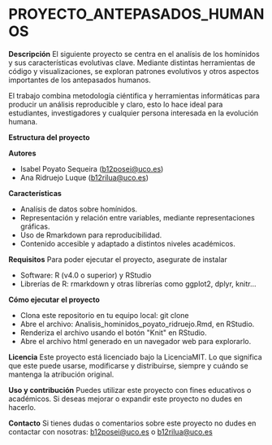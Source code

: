 # PROYECTO_ANTEPASADOS_HUMANOS

**Descripción**
El siguiente proyecto se centra en el analísis de los homínidos y sus características evolutivas clave. Mediante distintas herramientas de código y visualizaciones, se exploran patrones evolutivos y otros aspectos importantes de los antepasados humanos.

El trabajo combina metodología ciéntifica y herramientas informáticas para producir un análisis reproducible y claro, esto lo hace ideal para estudiantes, investigadores y cualquier persona interesada en la evolución humana.

**Estructura del proyecto**

**Autores**
+ Isabel Poyato Sequeira (b12posei@uco.es)
+ Ana Ridruejo Luque (b12rilua@uco.es)

**Características**
+ Analísis de datos sobre homínidos.
+ Representación y relación entre variables, mediante representaciones gráficas.
+ Uso de Rmarkdown para reproducibilidad.
+ Contenido accesible y adaptado a distintos niveles académicos.

**Requisitos**
Para poder ejecutar el proyecto, asegurate de instalar
+ Software:
R (v4.0 o superior) y RStudio
+ Librerías de R:
rmarkdown y otras librerías como ggplot2, dplyr, knitr...

**Cómo ejecutar el proyecto**
+ Clona este repositorio en tu equipo local:
git clone <URL-del-repositorio>
+ Abre el archivo: Analisis_hominidos_poyato_ridruejo.Rmd, en RStudio.
+ Renderiza el archivo usando el botón "Knit" en RStudio.
+ Abre el archivo html generado en un navegador web para explorarlo.

**Licencia**
Este proyecto está licenciado bajo la LicenciaMIT. Lo que significa que este puede usarse, modificarse y distribuirse, siempre y cuándo se mantenga la atribución original.

**Uso y contribución**
Puedes utilizar este proyecto con fines educativos o académicos. Si deseas mejorar o expandir este proyecto no dudes en hacerlo.

**Contacto**
Si tienes dudas o comentarios sobre este proyecto no dudes en contactar con nosotras: b12posei@uco.es o b12rilua@uco.es
